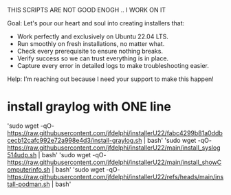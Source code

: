THIS SCRIPTS ARE NOT GOOD ENOGH .. I WORK ON IT

Goal: Let's pour our heart and soul into creating installers that:

- Work perfectly and exclusively on Ubuntu 22.04 LTS.
- Run smoothly on fresh installations, no matter what.
- Check every prerequisite to ensure nothing breaks.
- Verify success so we can trust everything is in place.
- Capture every error in detailed logs to make troubleshooting easier.

Help: I’m reaching out because I need your support to make this happen!


install graylog with ONE line 
=============================
'sudo wget -qO- https://raw.githubusercontent.com/jfdelphi/installerU22/fabc4299b81a0ddbcecb12cafc992e72a998e4d3/install-graylog.sh | bash'
'sudo wget -qO- https://raw.githubusercontent.com/jfdelphi/installerU22/main/install_syslog514udp.sh  | bash'
'sudo wget -qO- https://raw.githubusercontent.com/jfdelphi/installerU22/main/install_showComputerinfo.sh   | bash'
'sudo wget -qO- https://raw.githubusercontent.com/jfdelphi/installerU22/refs/heads/main/install-podman.sh | bash'
